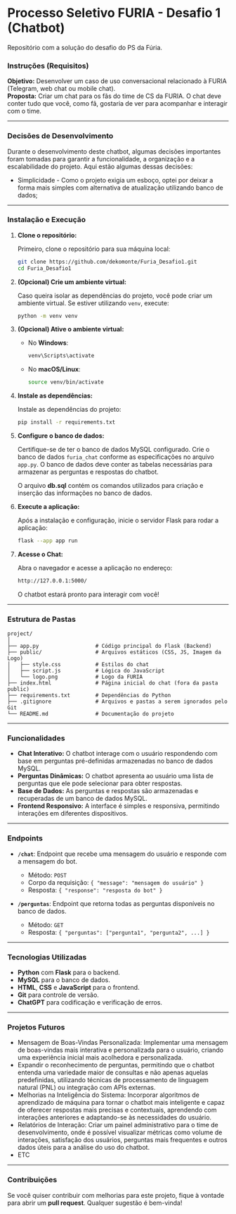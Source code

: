 
# Processo Seletivo FURIA - Desafio 1 (Chatbot)

Repositório com a solução do desafio do PS da Fúria.

### Instruções (Requisitos)

**Objetivo:** Desenvolver um caso de uso conversacional relacionado à FURIA (Telegram, web chat ou mobile chat).  
**Proposta:** Criar um chat para os fãs do time de CS da FURIA. O chat deve conter tudo que você, como fã, gostaria de ver para acompanhar e interagir com o time.

---

### Decisões de Desenvolvimento

Durante o desenvolvimento deste chatbot, algumas decisões importantes foram tomadas para garantir a funcionalidade, a organização e a escalabilidade do projeto. Aqui estão algumas dessas decisões:

* Simplicidade - Como o projeto exigia um esboço, optei por deixar a forma mais simples com alternativa de atualização utilizando banco de dados;

---

### Instalação e Execução

1. **Clone o repositório:**

   Primeiro, clone o repositório para sua máquina local:

   ```bash
   git clone https://github.com/dekomonte/Furia_Desafio1.git
   cd Furia_Desafio1
   ```

2. **(Opcional) Crie um ambiente virtual:**

   Caso queira isolar as dependências do projeto, você pode criar um ambiente virtual. Se estiver utilizando `venv`, execute:

   ```bash
   python -m venv venv
   ```

3. **(Opcional) Ative o ambiente virtual:**

   - No **Windows**:

     ```bash
     venv\Scripts\activate
     ```

   - No **macOS/Linux**:

     ```bash
     source venv/bin/activate
     ```

4. **Instale as dependências:**

   Instale as dependências do projeto:

   ```bash
   pip install -r requirements.txt
   ```

5. **Configure o banco de dados:**

   Certifique-se de ter o banco de dados MySQL configurado. Crie o banco de dados `furia_chat` conforme as especificações no arquivo `app.py`. O banco de dados deve conter as tabelas necessárias para armazenar as perguntas e respostas do chatbot.

   O arquivo **db.sql** contém os comandos utilizados para criação e inserção das informações no banco de dados.

6. **Execute a aplicação:**

   Após a instalação e configuração, inicie o servidor Flask para rodar a aplicação:

   ```bash
   flask --app app run
   ```

7. **Acesse o Chat:**

   Abra o navegador e acesse a aplicação no endereço:

   ```bash
   http://127.0.0.1:5000/
   ```

   O chatbot estará pronto para interagir com você!

---

### Estrutura de Pastas

```plaintext
project/
│
├── app.py                  # Código principal do Flask (Backend)
├── public/                 # Arquivos estáticos (CSS, JS, Imagem da Logo)
│   ├── style.css           # Estilos do chat
│   ├── script.js           # Lógica do JavaScript
│   └── logo.png            # Logo da FURIA
├── index.html              # Página inicial do chat (fora da pasta public)
├── requirements.txt        # Dependências do Python
├── .gitignore              # Arquivos e pastas a serem ignorados pelo Git
└── README.md               # Documentação do projeto
```

---

### Funcionalidades

- **Chat Interativo:** O chatbot interage com o usuário respondendo com base em perguntas pré-definidas armazenadas no banco de dados MySQL.
- **Perguntas Dinâmicas:** O chatbot apresenta ao usuário uma lista de perguntas que ele pode selecionar para obter respostas.
- **Base de Dados:** As perguntas e respostas são armazenadas e recuperadas de um banco de dados MySQL.
- **Frontend Responsivo:** A interface é simples e responsiva, permitindo interações em diferentes dispositivos.

---

### Endpoints

- **`/chat`**: Endpoint que recebe uma mensagem do usuário e responde com a mensagem do bot. 
    - Método: `POST`
    - Corpo da requisição: `{ "message": "mensagem do usuário" }`
    - Resposta: `{ "response": "resposta do bot" }`
  
- **`/perguntas`**: Endpoint que retorna todas as perguntas disponíveis no banco de dados.
    - Método: `GET`
    - Resposta: `{ "perguntas": ["pergunta1", "pergunta2", ...] }`

---

### Tecnologias Utilizadas

- **Python** com **Flask** para o backend.
- **MySQL** para o banco de dados.
- **HTML**, **CSS** e **JavaScript** para o frontend.
- **Git** para controle de versão.
- **ChatGPT** para codificação e verificação de erros. 

---

### Projetos Futuros

* Mensagem de Boas-Vindas Personalizada: Implementar uma mensagem de boas-vindas mais interativa e personalizada para o usuário, criando uma experiência inicial mais acolhedora e personalizada.
* Expandir o reconhecimento de perguntas, permitindo que o chatbot entenda uma variedade maior de consultas e não apenas aquelas predefinidas, utilizando técnicas de processamento de linguagem natural (PNL) ou integração com APIs externas.
* Melhorias na Inteligência do Sistema: Incorporar algoritmos de aprendizado de máquina para tornar o chatbot mais inteligente e capaz de oferecer respostas mais precisas e contextuais, aprendendo com interações anteriores e adaptando-se às necessidades do usuário.
* Relatórios de Interação: Criar um painel administrativo para o time de desenvolvimento, onde é possível visualizar métricas como volume de interações, satisfação dos usuários, perguntas mais frequentes e outros dados úteis para a análise do uso do chatbot.
* ETC

---

### Contribuições

Se você quiser contribuir com melhorias para este projeto, fique à vontade para abrir um **pull request**. Qualquer sugestão é bem-vinda!
